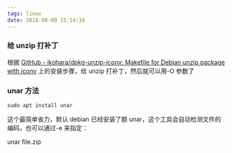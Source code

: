 ```yaml
---
tags: linux
date: 2018-08-09 15:14:16
---
```


### 给 unzip 打补丁

根据 [GitHub - ikohara/dpkg-unzip-iconv: Makefile for Debian unzip package with iconv](https://github.com/ikohara/dpkg-unzip-iconv) 上的安装步骤，给 unzip 打补丁，然后就可以用-O 参数了

### unar 方法

```shell
sudo apt install unar
```

这个最简单省力，默认 debian 已经安装了额 unar，这个工具会自动检测文件的编码，也可以通过-e 来指定：

unar file.zip

